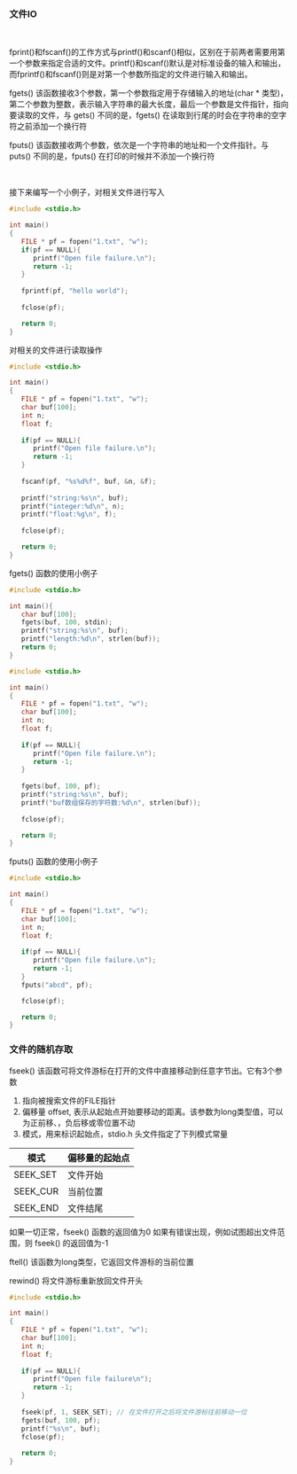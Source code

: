 
### 文件IO

<br/>

fprint()和fscanf()的工作方式与printf()和scanf()相似，区别在于前两者需要用第一个参数来指定合适的文件。printf()和scanf()默认是对标准设备的输入和输出，而fprintf()和fscanf()则是对第一个参数所指定的文件进行输入和输出。

fgets() 该函数接收3个参数，第一个参数指定用于存储输入的地址(char * 类型)，第二个参数为整数，表示输入字符串的最大长度，最后一个参数是文件指针，指向要读取的文件，与 gets() 不同的是，fgets() 在读取到行尾的时会在字符串的空字符之前添加一个换行符


fputs() 该函数接收两个参数，依次是一个字符串的地址和一个文件指针。与 puts() 不同的是，fputs() 在打印的时候并不添加一个换行符

<br/>

接下来编写一个小例子，对相关文件进行写入

```c
#include <stdio.h>

int main()
{
   FILE * pf = fopen("1.txt", "w");
   if(pf == NULL){
      printf("Open file failure.\n");
      return -1;
   }
   
   fprintf(pf, "hello world");
   
   fclose(pf);

   return 0;
}
```

对相关的文件进行读取操作

```c
#include <stdio.h>

int main()
{
   FILE * pf = fopen("1.txt", "w");
   char buf[100];
   int n;
   float f;
   
   if(pf == NULL){
      printf("Open file failure.\n");
      return -1;
   }
   
   fscanf(pf, "%s%d%f", buf, &n, &f);
   
   printf("string:%s\n", buf);
   printf("integer:%d\n", n);
   printf("float:%g\n", f);
   
   fclose(pf);

   return 0;
}
```

fgets() 函数的使用小例子

```c
#include <stdio.h>

int main(){
   char buf[100];
   fgets(buf, 100, stdin);
   printf("string:%s\n", buf);
   printf("length:%d\n", strlen(buf));
   return 0;  
}
```


```c
#include <stdio.h>

int main()
{
   FILE * pf = fopen("1.txt", "w");
   char buf[100];
   int n;
   float f;
   
   if(pf == NULL){
      printf("Open file failure.\n");
      return -1;
   }
   
   fgets(buf, 100, pf);
   printf("string:%s\n", buf);
   printf("buf数组保存的字符数:%d\n", strlen(buf));
   
   fclose(pf);

   return 0;
}
```

fputs() 函数的使用小例子

```c
#include <stdio.h>

int main()
{
   FILE * pf = fopen("1.txt", "w");
   char buf[100];
   int n;
   float f;
   
   if(pf == NULL){
      printf("Open file failure.\n");
      return -1;
   }
   fputs("abcd", pf);   

   fclose(pf);

   return 0;
}
```

### 文件的随机存取

fseek() 该函数可将文件游标在打开的文件中直接移动到任意字节出。它有3个参数
1) 指向被搜索文件的FILE指针
2) 偏移量 offset, 表示从起始点开始要移动的距离。该参数为long类型值，可以为正前移、，负后移或零位置不动
3) 模式，用来标识起始点，stdio.h 头文件指定了下列模式常量

| 模式 | 偏移量的起始点 |
|------|----------------|
| SEEK_SET | 文件开始   |
| SEEK_CUR | 当前位置   |
| SEEK_END | 文件结尾   |

如果一切正常，fseek() 函数的返回值为0 如果有错误出现，例如试图超出文件范围，则 fseek() 的返回值为-1

ftell() 该函数为long类型，它返回文件游标的当前位置 

rewind() 将文件游标重新放回文件开头

```c
#include <stdio.h>

int main()
{
   FILE * pf = fopen("1.txt", "w");
   char buf[100];
   int n;
   float f;
   
   if(pf == NULL){
      printf("Open file failure\n");
      return -1;
   }
   
   fseek(pf, 1, SEEK_SET); // 在文件打开之后将文件游标往前移动一位
   fgets(buf, 100, pf);
   printf("%s\n", buf);
   fclose(pf);
   
   return 0;
}
```
